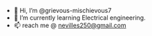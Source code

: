 - 👋 Hi, I’m @grievous-mischievous7
- 🌱 I’m currently learning Electrical engineering.
- 📫 reach me @ nevilles250@gmail.com

<!---
grievous-mischievous7/grievous-mischievous7 is a ✨ special ✨ repository because its `README.md` (this file) appears on your GitHub profile.
You can click the Preview link to take a look at your changes.
--->
